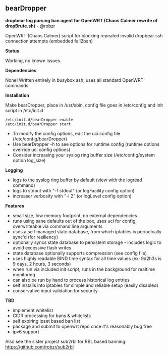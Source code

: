 ## bearDropper 

**dropbear log parsing ban agent for OpenWRT (Chaos Calmer rewrite of dropBrute.sh)** - @robzr

OpenWRT (Chaos Calmer) script for blocking repeated invalid dropbear ssh connection attempts (embedded fail2ban)

**Status**

Working, no known issues.

**Dependencies** 

None! Written entirely in busybox ash, uses all standard OpenWRT commands.

**Installation**

Make bearDropper, place in /usr/sbin, config file goes in /etc/config and init script in /etc/init.d

	/etc/init.d/bearDropper enable
	/etc/init.d/bearDropper start

  - To modify the config options, edit the uci config file (/etc/config/bearDropper)
  - Use bearDropper -h to see options for runtime config (runtime options override uci config options)
  - Consider increasing your syslog ring buffer size (/etc/config/system option log_size)

**Logging**

  - logs to the syslog ring buffer by default (view with the logread command)
  - logs to stdout with "-f stdout" (or logFacility config option)
  - increaser verbosity with "-l 2" (or logLevel config option)

**Features**

 - small size, low memory footprint, no external dependencies
 - runs using sane defaults out of the box, uses uci for config, overwriteable via command line arguments
 - uses a self managed state database, from which iptables is periodically sync'd (for resiliency)
 - optionally syncs state database to persistent storage - includes logic to avoid excessive flash writes
 - state database optionally supports compression (see config file)
 - uses highly readable BIND time syntax for all time values (ex: 9d2h3s is 9 days, 2 hours, 3 seconds)
 - when run via included init script, runs in the background for realtime monitoring
 - can also be run by hand to process historical log entries
 - self installs into iptables for simple and reliable setup (easily disabled)
 - conservative input validation for security

**TBD**

 - implement whitelist
 - CIDR processing for bans & whitelists
 - self expiring ipset based ban list
 - package and submit to openwrt repo once it's reasonably bug free
 - ipv6 support

Also see the sister project sub2rbl for RBL based banning: https://github.com/robzr/sub2rbl
